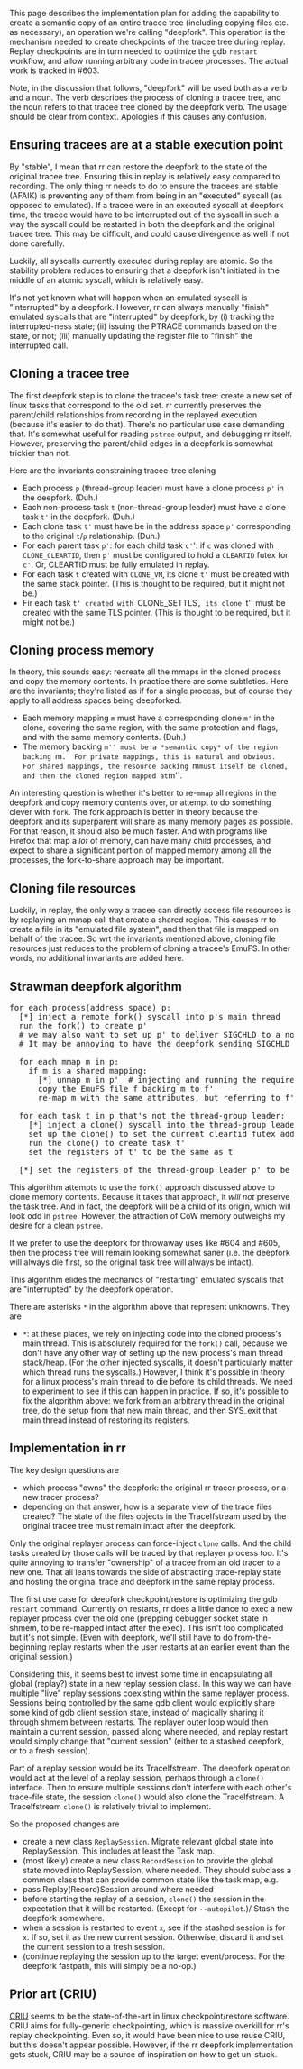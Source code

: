 This page describes the implementation plan for adding the capability to create a semantic copy of an entire tracee tree (including copying files etc. as necessary), an operation we're calling "deepfork".  This operation is the mechanism needed to create checkpoints of the tracee tree during replay.  Replay checkpoints are in turn needed to optimize the gdb `restart` workflow, and allow running arbitrary code in tracee processes.  The actual work is tracked in #603.

Note, in the discussion that follows, "deepfork" will be used both as a verb and a noun.  The verb describes the process of cloning a tracee tree, and the noun refers to that tracee tree cloned by the deepfork verb.  The usage should be clear from context.  Apologies if this causes any confusion.

## Ensuring tracees are at a stable execution point

By "stable", I mean that rr can restore the deepfork to the state of the original tracee tree.  Ensuring this in replay is relatively easy compared to recording.  The only thing rr needs to do to ensure the tracees are stable (AFAIK) is preventing any of them from being in an "executed" syscall (as opposed to emulated).  If a tracee were in an executed syscall at deepfork time, the tracee would have to be interrupted out of the syscall in such a way the syscall could be restarted in both the deepfork and the original tracee tree.  This may be difficult, and could cause divergence as well if not done carefully.

Luckily, all syscalls currently executed during replay are atomic.  So the stability problem reduces to ensuring that a deepfork isn't initiated in the middle of an atomic syscall, which is relatively easy.

It's not yet known what will happen when an emulated syscall is "interrupted" by a deepfork.  However, rr can always manually "finish" emulated syscalls that are "interrupted" by deepfork, by (i) tracking the interrupted-ness state; (ii) issuing the PTRACE commands based on the state, or not; (iii) manually updating the register file to "finish" the interrupted call.

## Cloning a tracee tree

The first deepfork step is to clone the tracee's task tree: create a new set of linux tasks that correspond to the old set.  rr currently preserves the parent/child relationships from recording in the replayed execution (because it's easier to do that).  There's no particular use case demanding that.  It's somewhat useful for reading `pstree` output, and debugging rr itself.  However, preserving the parent/child edges in a deepfork is somewhat trickier than not.

Here are the invariants constraining tracee-tree cloning

* Each process `p` (thread-group leader) must have a clone process `p'` in the deepfork.  (Duh.)
* Each non-process task `t` (non-thread-group leader) must have a clone task `t'` in the deepfork.  (Duh.)
* Each clone task `t'` must have be in the address space `p'` corresponding to the original `t`/`p` relationship.  (Duh.)
* For each parent task `p'`: for each child task `c'`': if `c` was cloned with `CLONE_CLEARTID`, then `p'` must be configured to hold a `CLEARTID` futex for `c'`.  Or, CLEARTID must be fully emulated in replay.
* For each task `t` created with `CLONE_VM`, its clone `t'` must be created with the same stack pointer.  (This is thought to be required, but it might not be.)
* Fir each task `t' created with `CLONE_SETTLS`, its clone `t'` must be created with the same TLS pointer.  (This is thought to be required, but it might not be.)

## Cloning process memory

In theory, this sounds easy: recreate all the mmaps in the cloned process and copy the memory contents.  In practice there are some subtleties.  Here are the invariants; they're listed as if for a single process, but of course they apply to all address spaces being deepforked.

* Each memory mapping `m` must have a corresponding clone `m'` in the clone, covering the same region, with the same protection and flags, and with the same memory contents.  (Duh.)
* The memory backing `m'' must be a *semantic copy* of the region backing `m`.  For private mappings, this is natural and obvious.  For shared mappings, the resource backing `m` must itself be cloned, and then the cloned region mapped at `m'`.

An interesting question is whether it's better to re-`mmap` all regions in the deepfork and copy memory contents over, or attempt to do something clever with `fork`.  The fork approach is better in theory because the deepfork and its superparent will share as many memory pages as possible.  For that reason, it should also be much faster.  And with programs like Firefox that map a *lot* of memory, can have many child processes, and expect to share a significant portion of mapped memory among all the processes, the fork-to-share approach may be important.

## Cloning file resources

Luckily, in replay, the only way a tracee can directly access file resources is by replaying an mmap call that create a shared region.  This causes rr to create a file in its "emulated file system", and then that file is mapped on behalf of the tracee.  So wrt the invariants mentioned above, cloning file resources just reduces to the problem of cloning a tracee's EmuFS.  In other words, no additional invariants are added here.

## Strawman deepfork algorithm
<pre>
for each process(address space) p:
  [*] inject a remote fork() syscall into p's main thread
  run the fork() to create p'
  # we may also want to set up p' to deliver SIGCHLD to a non-default process.
  # It may be annoying to have the deepfork sending SIGCHLD to its source tree.

  for each mmap m in p:
    if m is a shared mapping:
      [*] unmap m in p'  # injecting and running the required remote syscalls
      copy the EmuFS file f backing m to f'
      re-map m with the same attributes, but referring to f'

  for each task t in p that's not the thread-group leader:
    [*] inject a clone() syscall into the thread-group leader task
    set up the clone() to set the current cleartid futex address, stack pointer, and TLS addr from t
    run the clone() to create task t'
    set the registers of t' to be the same as t

  [*] set the registers of the thread-group leader p' to be the same as p
</pre>
This algorithm attempts to use the `fork()` approach discussed above to clone memory contents.  Because it takes that approach, it *will not* preserve the task tree.  And in fact, the deepfork will be a child of its origin, which will look odd in `pstree`.  However, the attraction of CoW memory outweighs my desire for a clean `pstree`.

If we prefer to use the deepfork for throwaway uses like #604 and #605, then the process tree will remain looking somewhat saner (i.e. the deepfork will always die first, so the original task tree will always be intact).

This algorithm elides the mechanics of "restarting" emulated syscalls that are "interrupted" by the deepfork operation.

There are asterisks `*` in the algorithm above that represent unknowns.  They are

* `*`: at these places, we rely on injecting code into the cloned process's main thread.  This is absolutely required for the `fork()` call, because we don't have any other way of setting up the new process's main thread stack/heap.  (For the other injected syscalls, it doesn't particularly matter which thread runs the syscalls.)  However, I think it's possible in theory for a linux process's main thread to die before its child threads.  We need to experiment to see if this can happen in practice.  If so, it's possible to fix the algorithm above: we fork from an arbitrary thread in the original tree, do the setup from that new main thread, and then SYS_exit that main thread instead of restoring its registers.

## Implementation in rr

The key design questions are

* which process "owns" the deepfork: the original rr tracer process, or a new tracer process?
* depending on that answer, how is a separate view of the trace files created?  The state of the files objects in the TraceIfstream used by the original tracee tree must remain intact after the deepfork.

Only the original replayer process can force-inject `clone` calls.  And the child tasks created by those calls will be traced by that replayer process too.  It's quite annoying to transfer "ownership" of a tracee from an old tracer to a new one.  That all leans towards the side of abstracting trace-replay state and hosting the original trace and deepfork in the same replay process.

The first use case for deepfork checkpoint/restore is optimizing the gdb `restart` command.  Currently on restarts, rr does a little dance to exec a new replayer process over the old one (prepping debugger socket state in shmem, to be re-mapped intact after the exec).  This isn't too complicated but it's not simple.  (Even with deepfork, we'll still have to do from-the-beginning replay restarts when the user restarts at an earlier event than the original session.)

Considering this, it seems best to invest some time in encapsulating all global (replay?) state in a new replay session class.  In this way we can have multiple "live" replay sessions coexisting within the same replayer process.  Sessions being controlled by the same gdb client would explicitly share some kind of gdb client session state, instead of magically sharing it through shmem between restarts.  The replayer outer loop would then maintain a current session, passed along where needed, and replay restart would simply change that "current session" (either to a stashed deepfork, or to a fresh session).

Part of a replay session would be its TraceIfstream.  The deepfork operation would act at the level of a replay session, perhaps through a `clone()` interface.  Then to ensure multiple sessions don't interfere with each other's trace-file state, the session `clone()` would also clone the TraceIfstream.  A TraceIfstream `clone()` is relatively trivial to implement.

So the proposed changes are

* create a new class `ReplaySession`.  Migrate relevant global state into ReplaySession.  This includes at least the Task map.
* (most likely) create a new class `RecordSession` to provide the global state moved into ReplaySession, where needed.  They should subclass a common class that can provide common state like the task map, e.g.
* pass Replay(Record)Session around where needed
* before starting the replay of a session, `clone()` the session in the expectation that it will be restarted.  (Except for `--autopilot`.)/  Stash the deepfork somewhere.
* when a session is restarted to event `x`, see if the stashed session is for `x`.  If so, set it as the new current session.  Otherwise, discard it and set the current session to a fresh session.
* (continue replaying the session up to the target event/process.  For the deepfork fastpath, this will simply be a no-op.)

## Prior art (CRIU)

[CRIU](http://criu.org/Main_Page) seems to be the state-of-the-art in linux checkpoint/restore software.  CRIU aims for fully-generic checkpointing, which is massive overkill for rr's replay checkpointing.  Even so, it would have been nice to use reuse CRIU, but this doesn't appear possible.  However, if the rr deepfork implementation gets stuck, CRIU may be a source of inspiration on how to get un-stuck.